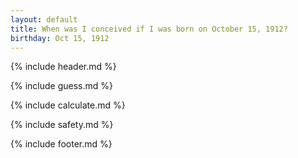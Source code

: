 ```yaml
---
layout: default
title: When was I conceived if I was born on October 15, 1912?
birthday: Oct 15, 1912
---
```


{% include header.md %}

{% include guess.md %}

{% include calculate.md %}

{% include safety.md %}

{% include footer.md %}



